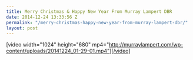 ```yaml
---
title: Merry Christmas & Happy New Year From Murray Lampert DBR
date: 2014-12-24 13:33:56 Z
permalink: "/merry-christmas-happy-new-year-from-murray-lampert-dbr/"
layout: post
---
```


[video width="1024" height="680" mp4="http://murraylampert.com/wp-content/uploads/20141224_01-29-01.mp4"][/video]
